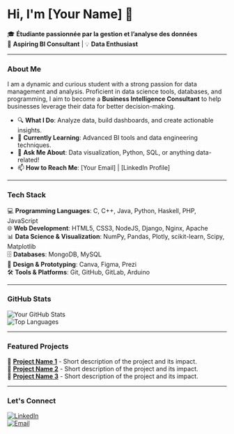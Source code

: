 # Hi, I'm [Your Name] 👋

🎓 **Étudiante passionnée par la gestion et l’analyse des données**  
🚀 **Aspiring BI Consultant** | 💡 **Data Enthusiast**  

---

### **About Me**
I am a dynamic and curious student with a strong passion for data management and analysis. Proficient in data science tools, databases, and programming, I aim to become a **Business Intelligence Consultant** to help businesses leverage their data for better decision-making.  

- 🔍 **What I Do**: Analyze data, build dashboards, and create actionable insights.  
- 🌱 **Currently Learning**: Advanced BI tools and data engineering techniques.  
- 💬 **Ask Me About**: Data visualization, Python, SQL, or anything data-related!  
- 📫 **How to Reach Me**: [Your Email] | [LinkedIn Profile]  

---

### **Tech Stack**
💻 **Programming Languages**: C, C++, Java, Python, Haskell, PHP, JavaScript  
🌐 **Web Development**: HTML5, CSS3, NodeJS, Django, Nginx, Apache  
📊 **Data Science & Visualization**: NumPy, Pandas, Plotly, scikit-learn, Scipy, Matplotlib  
🗄️ **Databases**: MongoDB, MySQL  
🎨 **Design & Prototyping**: Canva, Figma, Prezi  
🛠️ **Tools & Platforms**: Git, GitHub, GitLab, Arduino  

---

### **GitHub Stats**
![Your GitHub Stats](https://github-readme-stats.vercel.app/api?username=yourusername&show_icons=true&theme=radical)  
![Top Languages](https://github-readme-stats.vercel.app/api/top-langs/?username=yourusername&layout=compact&theme=radical)  

---

### **Featured Projects**
🔹 **[Project Name 1](link)** - Short description of the project and its impact.  
🔹 **[Project Name 2](link)** - Short description of the project and its impact.  
🔹 **[Project Name 3](link)** - Short description of the project and its impact.  

---

### **Let's Connect**
[![LinkedIn](https://img.shields.io/badge/LinkedIn-0077B5?style=for-the-badge&logo=linkedin&logoColor=white)](your-linkedin-link)  
[![Email](https://img.shields.io/badge/Email-D14836?style=for-the-badge&logo=gmail&logoColor=white)](mailto:youremail@example.com)  

